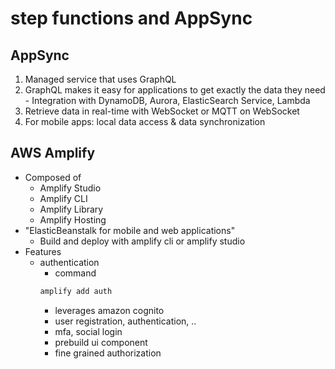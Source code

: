 # step functions and AppSync

## AppSync
1. Managed service that uses GraphQL
1. GraphQL makes it easy for applications to get exactly the data they need - Integration with DynamoDB, Aurora, ElasticSearch Service, Lambda
1. Retrieve data in real-time with WebSocket or MQTT on WebSocket
1. For mobile apps: local data access & data synchronization

## AWS Amplify
- Composed of
  - Amplify Studio
  - Amplify CLI
  - Amplify Library
  - Amplify Hosting
- "ElasticBeanstalk for mobile and web applications"
  - Build and deploy with amplify cli or amplify studio
- Features
  - authentication
    - command
	```bash
	amplify add auth
	```
    - leverages amazon cognito
	- user registration, authentication, ..
	- mfa, social login
	- prebuild ui component
	- fine grained authorization

